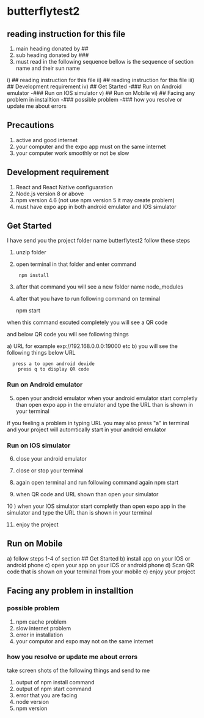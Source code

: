 # butterflytest2


## reading instruction for this file 
1)  main heading donated by  ##
2) sub heading donated by ###
4) must read in the following sequence bellow is the sequence of section name and their sun name 

  i) ## reading instruction for this file 
	ii) ## reading instruction for this file 
	iii) ## Development requirement
	iv) ## Get Started
	     -### Run on Android emulator
			 -### Run on IOS simulator 
	v) ## Run on Mobile 
	vi) ## Facing any problem in installtion
	   -### possible problem
		 -### how you resolve or update me about errors 


## Precautions
1) active and good internet 
2) your computer and the expo app must on the same internet 
3) your computer work smoothly or not be slow  





## Development requirement

1) React and React Native configuaration
2) Node.js version 8 or above 
3) npm version  4.6 (not use npm version 5 it may create problem)
4) must have expo app in both android emulator and IOS simulator 







## Get Started
I have send you the project folder name butterflytest2
follow these steps 

1) unzip folder 
2) open terminal in that folder and enter command 
    
		npm install

3) after that command you will see a new folder name node_modules 
4) after that you have to run following command on terminal 

     npm start

when this command excuted completely you will see a QR code 

and below QR code you will see following things 

  a) URL for example exp://192.168.0.0.0:19000 etc 
	b) you will see the following things below URL 

	  press a to open android devide 
		press q to display QR code 


### Run on Android emulator

5) open your android emulator when your android emulator start completly  than open expo app in the emulator and type the URL than is shown in your terminal 

if you feeling a problem in typing URL you may also press "a" in terminal and your project will automtically start in your android emulator 


### Run on IOS simulator 

6) close your android emulator 
7) close or stop your terminal 
8) again open terminal and run following command again 
       npm start

9)  when QR code and URL shown than open your simulator 

10 )  when your IOS  simulator start completly  than open expo app in the simulator and type the URL than is shown in your terminal 

11) enjoy the project 




## Run on Mobile 

a) follow  steps 1-4 of section ## Get Started
b) install app on your IOS or android phone
c) open your app on your IOS or android phone
d) Scan QR code that is shown on your terminal from your mobile 
e) enjoy your project 



## Facing any problem in installtion

### possible problem

1) npm cache problem 
2) slow internet problem
3) error in installation
4) your computor and expo may not on the same internet 


### how you resolve or update me about errors 

 take screen shots of the following things and send to me 

 1) output of npm install command 
 2) output of npm start command 
 3) error that you are facing 
 4) node version 
 5) npm version  
 






	

			 
       

      








